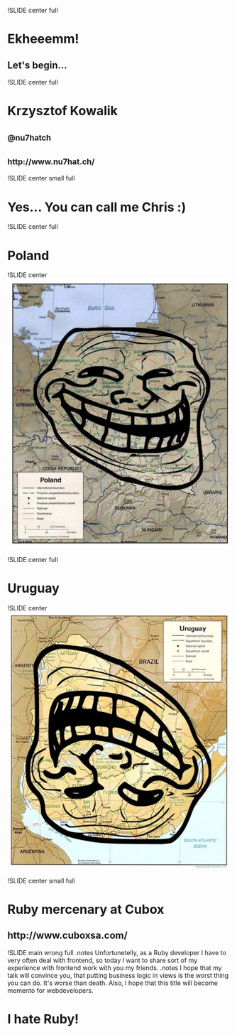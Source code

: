 !SLIDE center full
# Ekheeemm!

<footer>
  <h2>Let's begin...</h2>
</footer>

!SLIDE center full
# Krzysztof Kowalik

<footer>
  <h2><small>@nu7hatch</small></h2>
  <h2><small>http://www.nu7hat.ch/</small></h2>
</footer>

!SLIDE center small full
<h1>Yes... You can call me Chris :)</h1>

!SLIDE center full
# Poland

!SLIDE center
<span style="border: 11px solid #FFF; display: inline-block">
<img src="images/polishtroll.jpg" style="border: 2px solid #333;" />
</span>

!SLIDE center full
# Uruguay

!SLIDE center
<img src="images/uruguaytroll.jpg" />

!SLIDE center small full
# Ruby mercenary at Cubox

<footer>
  <h2>http://www.cuboxsa.com/</h2>
</footer>

!SLIDE main wrong full
.notes Unfortunetelly, as a Ruby developer I have to very often deal with frontend, so today I want to share sort of my experience with frontend work with you my friends.
.notes I hope that my talk will convince you, that putting business logic in views is the worst thing you can do. It's worse than death. Also, I hope that this title will become memento for webdevelopers.  

# I hate Ruby!
